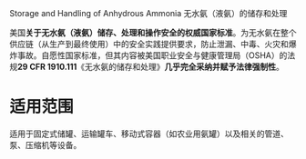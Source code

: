 Storage and Handling of Anhydrous Ammonia
无水氨（液氨）的储存和处理

美国​**​关于无水氨（液氨）储存、处理和操作安全的权威国家标准​**​。为无水氨在整个供应链（从生产到最终使用）中的安全实践提供要求，防止泄漏、中毒、火灾和爆炸事故。自愿性国家标准，但其内容被美国职业安全与健康管理局（OSHA）的法规 ​**​29 CFR 1910.111​**​《无水氨的储存和处理》​**​几乎完全采纳并赋予法律强制性**。


# 适用范围

适用于固定式储罐、运输罐车、移动式容器（如农业用氨罐）以及相关的管道、泵、压缩机等设备。

